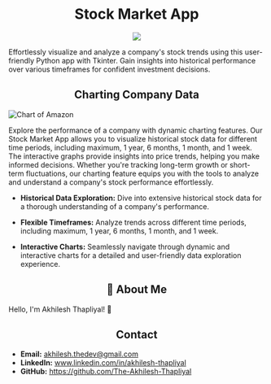 
<h1 align="center">Stock Market App</h1>

<p align="center">
<img src="http://drive.google.com/uc?export=view&id=1qTw-_ukip6dPnBOKFQcvrBdfH3ZseZPe">
</p>

Effortlessly visualize and analyze a company's stock trends using this user-friendly Python app with Tkinter. Gain insights into historical performance over various timeframes for confident investment decisions.

<h2 align="center">Charting Company Data</h2>

![Chart of Amazon](http://drive.google.com/uc?export=view&id=1fvXN0rHBFcqANGnYXEVi4g0LAaunMMNt)

Explore the performance of a company with dynamic charting features. Our Stock Market App allows you to visualize historical stock data for different time periods, including maximum, 1 year, 6 months, 1 month, and 1 week. The interactive graphs provide insights into price trends, helping you make informed decisions. Whether you're tracking long-term growth or short-term fluctuations, our charting feature equips you with the tools to analyze and understand a company's stock performance effortlessly.

- **Historical Data Exploration:** Dive into extensive historical stock data for a thorough understanding of a company's performance.

- **Flexible Timeframes:** Analyze trends across different time periods, including maximum, 1 year, 6 months, 1 month, and 1 week.

- **Interactive Charts:** Seamlessly navigate through dynamic and interactive charts for a detailed and user-friendly data exploration experience.

<h2 align="center">🚀 About Me</h2>

Hello, I'm Akhilesh Thapliyal! 👋
<h2 align="center">Contact</h2>

- **Email:** akhilesh.thedev@gmail.com
- **LinkedIn:** www.linkedin.com/in/akhilesh-thapliyal
- **GitHub:** https://github.com/The-Akhilesh-Thapliyal

